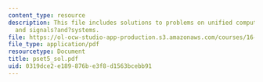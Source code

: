 ```yaml
---
content_type: resource
description: This file includes solutions to problems on unified computers and programming,
  and signals?and?systems.
file: https://ol-ocw-studio-app-production.s3.amazonaws.com/courses/16-01-unified-engineering-i-ii-iii-iv-fall-2005-spring-2006/0319dce2e189876be3f8d1563bcebb91_pset5_sol.pdf
file_type: application/pdf
resourcetype: Document
title: pset5_sol.pdf
uid: 0319dce2-e189-876b-e3f8-d1563bcebb91
---
```

